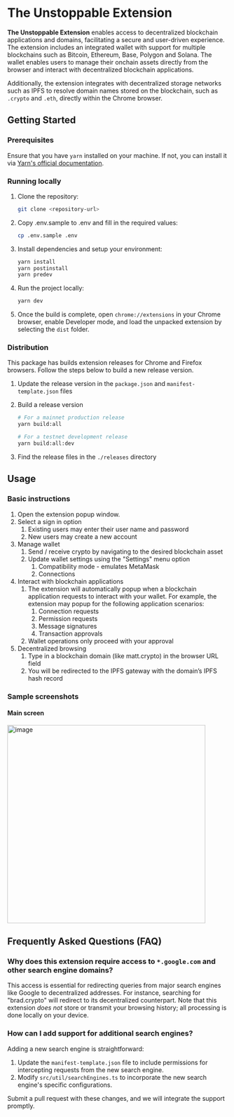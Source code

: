 # The Unstoppable Extension

**The Unstoppable Extension** enables access to decentralized blockchain applications and domains, facilitating a secure and user-driven experience. The extension includes an integrated wallet with support for multiple blockchains such as Bitcoin, Ethereum, Base, Polygon and Solana. The wallet enables users to manage their onchain assets directly from the browser and interact with decentralized blockchain applications. 

Additionally, the extension integrates with decentralized storage networks such as IPFS to resolve domain names stored on the blockchain, such as `.crypto` and `.eth`, directly within the Chrome browser.

## Getting Started

### Prerequisites

Ensure that you have `yarn` installed on your machine. If not, you can install it via [Yarn's official documentation](https://classic.yarnpkg.com/en/docs/install).

### Running locally

1. Clone the repository:
   ```bash
   git clone <repository-url>

3. Copy .env.sample to .env and fill in the required values:
   ```bash
   cp .env.sample .env
   ```

4. Install dependencies and setup your environment:
   ```bash
   yarn install
   yarn postinstall
   yarn predev
   ```

5. Run the project locally:
   ```bash
   yarn dev
   ```

6. Once the build is complete, open `chrome://extensions` in your Chrome browser, enable Developer mode, and load the unpacked extension by selecting the `dist` folder.

### Distribution

This package has builds extension releases for Chrome and Firefox browsers. Follow the steps below
to build a new release version.

1. Update the release version in the `package.json` and `manifest-template.json` files

2. Build a release version
   ```bash
   # For a mainnet production release
   yarn build:all

   # For a testnet development release
   yarn build:all:dev
   ```

3. Find the release files in the `./releases` directory

## Usage

### Basic instructions

1. Open the extension popup window.
1. Select a sign in option
   1. Existing users may enter their user name and password
   1. New users may create a new account
1. Manage wallet
   1. Send / receive crypto by navigating to the desired blockchain asset
   1. Update wallet settings using the "Settings" menu option
      1. Compatibility mode - emulates MetaMask
      1. Connections
1. Interact with blockchain applications
   1. The extension will automatically popup when a blockchain application requests to interact with your wallet. For example, the extension may popup for the following application scenarios:
      1. Connection requests
      1. Permission requests
      1. Message signatures
      1. Transaction approvals
   1. Wallet operations only proceed with your approval
1. Decentralized browsing
   1. Type in a blockchain domain (like matt.crypto) in the browser URL field
   1. You will be redirected to the IPFS gateway with the domain’s IPFS hash record

### Sample screenshots

#### Main screen
<img width="452" alt="image" src="https://github.com/user-attachments/assets/e0c0259f-a9ad-4039-9f61-5ff7721645ef">

## Frequently Asked Questions (FAQ)

### Why does this extension require access to `*.google.com` and other search engine domains?

This access is essential for redirecting queries from major search engines like Google to decentralized addresses. For instance, searching for "brad.crypto" will redirect to its decentralized counterpart. Note that this extension _does not_ store or transmit your browsing history; all processing is done locally on your device.

### How can I add support for additional search engines?

Adding a new search engine is straightforward:

1. Update the `manifest-template.json` file to include permissions for intercepting requests from the new search engine.
2. Modify `src/util/searchEngines.ts` to incorporate the new search engine's specific configurations.

Submit a pull request with these changes, and we will integrate the support promptly.
